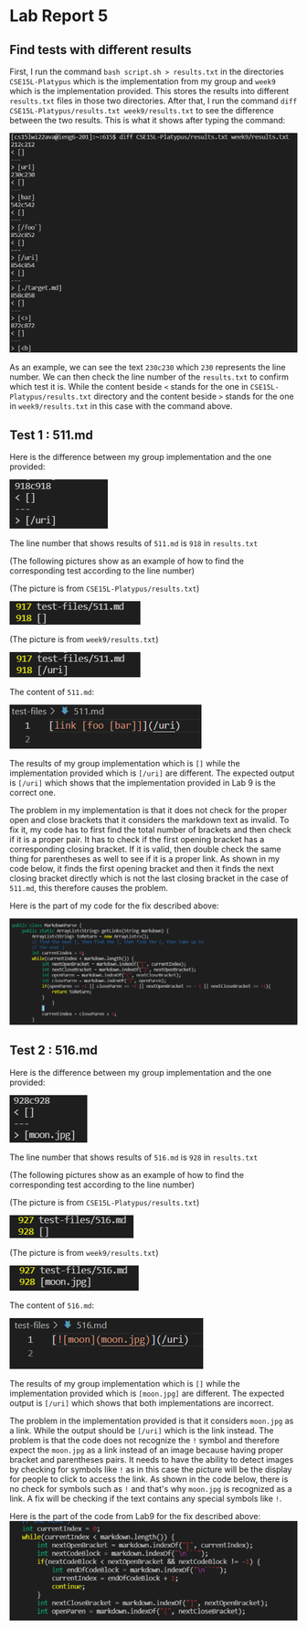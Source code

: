 # Lab Report 5
## Find tests with different results
First, I run the command ```bash script.sh > results.txt``` in the directories ```CSE15L-Platypus``` which is the implementation from my group and ```week9``` which is the implementation provided. This stores the results into different ```results.txt``` files in those two directories. After that, I run the command ```diff CSE15L-Platypus/results.txt week9/results.txt``` to see the difference between the two results. This is what it shows after typing the command:

![Image](Photo/lab5screenshot1.png)

As an example, we can see the text ```230c230``` which ```230``` represents the line number. We can then check the line number of the ```results.txt``` to confirm which test it is. While the content beside ```<``` stands for the one in ```CSE15L-Platypus/results.txt``` directory and the content beside ```>``` stands for the one in ```week9/results.txt``` in this case with the command above.

## Test 1 : 511.md
Here is the difference between my group implementation and the one provided:

![Image](Photo/lab5screenshot2.png)

The line number that shows results of ```511.md``` is ```918``` in ```results.txt```

(The following pictures show as an example of how to find the corresponding test according to the line number)

(The picture is from ```CSE15L-Platypus/results.txt```)

 ![Image](Photo/lab5screenshot11.png)

(The picture is from ```week9/results.txt```)

 ![Image](Photo/lab5screenshot3.png)

 The content of ```511.md```:

 ![Image](Photo/lab5screenshot6.png)

 The results of my group implementation which is ```[]``` while the implementation provided which is ```[/uri]``` are different. The expected output is ```[/uri]``` which shows that the implementation provided in Lab 9 is the correct one.

The problem in my implementation is that it does not check for the proper open and close brackets that it considers the markdown text as invalid. To fix it, my code has to first find the total number of brackets and then check if it is a proper pair. It has to check if the first opening bracket has a corresponding closing bracket. If it is valid, then double check the same thing for parentheses as well to see if it is a proper link. As shown in my code below, it finds the first opening bracket and then it finds the next closing bracket directly which is not the last closing bracket in the case of ```511.md```, this therefore causes the problem.

Here is the part of my code for the fix described above:

 ![Image](Photo/lab5screenshot7.png)


## Test 2 : 516.md
Here is the difference between my group implementation and the one provided:

![Image](Photo/lab5screenshot4.png)

The line number that shows results of ```516.md``` is ```928``` in ```results.txt```

(The following pictures show as an example of how to find the corresponding test according to the line number)

(The picture is from ```CSE15L-Platypus/results.txt```)

 ![Image](Photo/lab5screenshot10.png)

(The picture is from ```week9/results.txt```)

 ![Image](Photo/lab5screenshot5.png)

  The content of ```516.md```:

 ![Image](Photo/lab5screenshot8.png)

  The results of my group implementation which is ```[]``` while the implementation provided which is ```[moon.jpg]``` are different. The expected output is ```[/uri]``` which shows that both implementations are incorrect.
  
  The problem in the implementation provided is that it considers ```moon.jpg``` as a link. While the output should be ```[/uri]``` which is the link instead. The problem is that the code does not recognize the ```!``` symbol and therefore expect the ```moon.jpg``` as a link instead of an image because having proper bracket and parentheses pairs. It needs to have the ability to detect images by checking for symbols like ```!``` as in this case the picture will be the display for people to click to access the link. As shown in the code below, there is no check for symbols such as ```!``` and that's why ```moon.jpg``` is recognized as a link. A fix will be checking if the text contains any special symbols like ```!```.

  Here is the part of the code from Lab9 for the fix described above:
![Image](Photo/lab5screenshot9.png)
